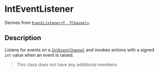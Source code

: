 # IntEventListener

Derives from [`EventListener<T, TChannel>`](event-listener-generic.md).

## Description

Listens for events on a [`IntEventChannel`](../channels/int-event-channel.md) and invokes actions with a signed `int` value when an event is raised.

> This class does not have any additional members.
